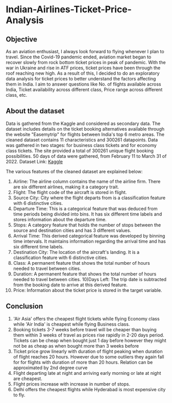 # Indian-Airlines-Ticket-Price-Analysis

## Objective

As an aviation enthusiast, I always look forward to flying whenever I plan to travel. Since the Covid-19 pandemic ended, aviation market began to recover slowly from rock bottom ticket prices in peak of pandemic. With the war in Ukraine and rise in ATF prices, ticket prices have been through the roof reaching new high. As a result of this, I decided to do an exploratory data analysis for ticket prices to better understand the factors affecting them in India.
I aim to answer questions like No. of flights available across India, Ticket availability across different class, Price range across different class, etc.

## About the dataset

Data is gathered from the Kaggle and considered as secondary data.
The dataset includes details on the ticket booking alternatives available through the website "Easemytrip" for flights between India's top 6 metro areas. The cleaned dataset contains 11 characteristics and 300261 datapoints. Data was gathered in two stages: for business class tickets and for economy class tickets. The site provided a total of 300261 unique flight booking possibilities. 50 days of data were gathered, from February 11 to March 31 of 2022. 
Dataset Link: [Kaggle](https://www.kaggle.com/datasets/shubhambathwal/flight-price-prediction)

The various features of the cleaned dataset are explained below:
1) Airline: The airline column contains the name of the airline firm. There are six different airlines, making it a category trait.
2) Flight: The flight code of the aircraft is stored in flight.
3) Source City: City where the flight departs from is a classification feature with 6 distinctive cities.
4) Departure Time: This is a categorical feature that was deduced from time periods being divided into bins. It has six different time labels and stores information about the departure time.
5) Stops: A category feature that holds the number of stops between the source and destination cities and has 3 different values.
6) Arrival Time: This derived categorical feature was developed by binning time intervals. It maintains information regarding the arrival time and has six different time labels.
7) Destination City: The location of the aircraft's landing. It is a classification feature with 6 distinctive cities.
8) Class: A permanent feature that shows the total number of hours needed to travel between cities.
9) Duration: A permanent feature that shows the total number of hours needed to travel between cities.
10)Days Left: The trip date is subtracted from the booking date to arrive at this derived feature.
11) Price: Information about the ticket price is stored in the target variable.


## Conclusion

1) 'Air Asia' offers the cheapest flight tickets while flying Economy class while 'Air India' is cheapest while flying Business class.
2) Booking tickets 3-7 weeks before travel will be cheaper than buying them within 3 weeks of travel as prices rise rapidly in 2-20 days period. Tickets can be cheap when bought just 1 day before however they might not be as cheap as when bought more than 3 weeks before
3) Ticket price grow linearly with duration of flight peaking when duration of flight reaches 20 hours. However due to some outliers they again fall for for flights with duration of more than 20 hours. Relation can be approximated by 2nd degree curve
4) Flight departing late at night and arriving early morning or late at night are cheapest.
5) Flight prices increase with increase in number of stops.
6) Delhi offers the cheapest flights while Hyderabad is most expensive city to fly.

